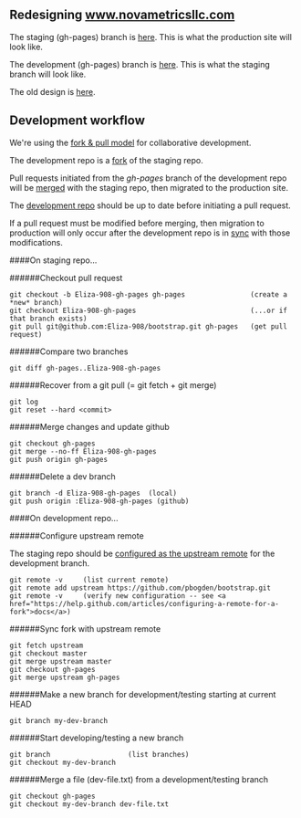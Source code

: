 
## Redesigning www.novametricsllc.com

The staging (gh-pages) branch is <a href="http://pbogden.github.io/bootstrap">here</a>.  This is what the production site will look like.

The development (gh-pages) branch is <a href="http://eliza-908.github.io/bootstrap">here</a>.  This is what the staging branch will look like.

The old design is <a href="http://pbogden.github.io/bootstrap/oldesign.html">here</a>.

## Development workflow

We're using the <a href="https://help.github.com/articles/using-pull-requests">fork & pull model</a>
for collaborative development.

The development repo is a <a href="https://help.github.com/articles/fork-a-repo">fork</a> of the staging repo.

Pull requests initiated from the *gh-pages* branch of the development repo will be
<a href="https://help.github.com/articles/merging-a-pull-request">merged</a> with the staging repo,
then migrated to the production site.

The <a href="https://github.com/eliza-908/bootstrap">development repo</a> should be up to date 
before initiating a pull request.

If a pull request must be modified before merging, then migration to production will only occur after
the development repo is in <a href="https://help.github.com/articles/syncing-a-fork">sync</a>
with those modifications.

####On staging repo...

######Checkout pull request

    git checkout -b Eliza-908-gh-pages gh-pages                (create a *new* branch)
    git checkout Eliza-908-gh-pages                            (...or if that branch exists)
    git pull git@github.com:Eliza-908/bootstrap.git gh-pages   (get pull request)

######Compare two branches

    git diff gh-pages..Eliza-908-gh-pages

######Recover from a git pull (= git fetch + git merge)

    git log
    git reset --hard <commit>

######Merge changes and update github

    git checkout gh-pages
    git merge --no-ff Eliza-908-gh-pages
    git push origin gh-pages

######Delete a dev branch

    git branch -d Eliza-908-gh-pages  (local)
    git push origin :Eliza-908-gh-pages (github) 

####On development repo...

######Configure upstream remote

The staging repo should be <a href="https://help.github.com/articles/configuring-a-remote-for-a-fork">
configured as the upstream remote</a> for the development branch. 

    git remote -v     (list current remote)
    git remote add upstream https://github.com/pbogden/bootstrap.git
    git remote -v     (verify new configuration -- see <a href="https://help.github.com/articles/configuring-a-remote-for-a-fork">docs</a>)

######Sync fork with upstream remote

    git fetch upstream
    git checkout master
    git merge upstream master
    git checkout gh-pages
    git merge upstream gh-pages

######Make a new branch for development/testing starting at current HEAD

    git branch my-dev-branch

######Start developing/testing a new branch

    git branch                   (list branches)
    git checkout my-dev-branch
 
######Merge a file (dev-file.txt) from a development/testing branch 

    git checkout gh-pages
    git checkout my-dev-branch dev-file.txt
